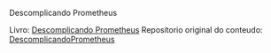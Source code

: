 Descomplicando Prometheus

Livro: [Descomplicando Prometheus](https://livro.descomplicandoprometheus.com.br/)
Repositorio original do conteudo: [DescomplicandoPrometheus](https://github.com/badtuxx/DescomplicandoPrometheus)
 
